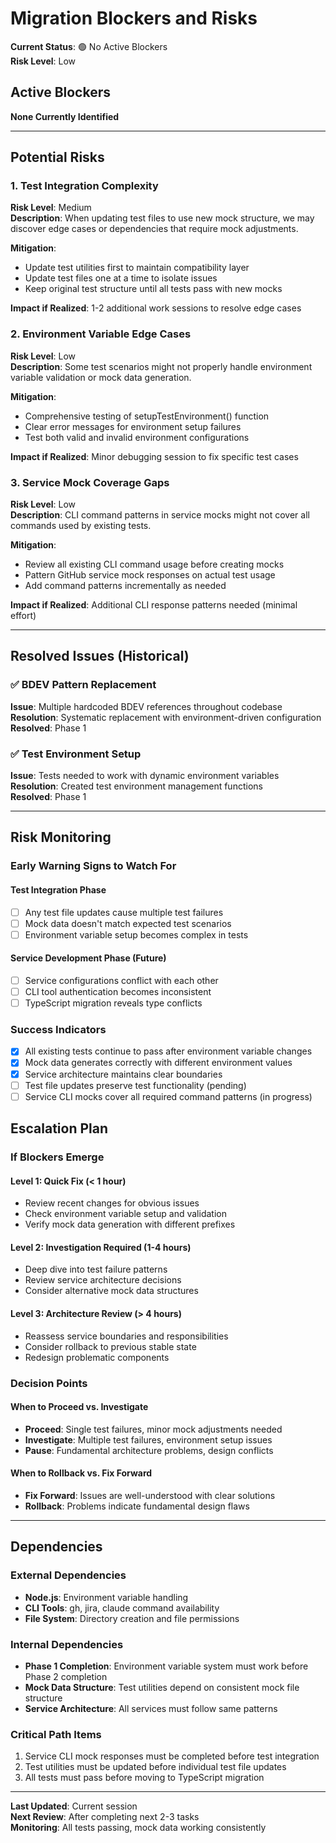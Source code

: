 # Migration Blockers and Risks

**Current Status**: 🟢 No Active Blockers  
**Risk Level**: Low  

## Active Blockers

**None Currently Identified**

---

## Potential Risks

### 1. Test Integration Complexity
**Risk Level**: Medium  
**Description**: When updating test files to use new mock structure, we may discover edge cases or dependencies that require mock adjustments.

**Mitigation**:
- Update test utilities first to maintain compatibility layer
- Update test files one at a time to isolate issues
- Keep original test structure until all tests pass with new mocks

**Impact if Realized**: 1-2 additional work sessions to resolve edge cases

### 2. Environment Variable Edge Cases
**Risk Level**: Low  
**Description**: Some test scenarios might not properly handle environment variable validation or mock data generation.

**Mitigation**:
- Comprehensive testing of setupTestEnvironment() function
- Clear error messages for environment setup failures
- Test both valid and invalid environment configurations

**Impact if Realized**: Minor debugging session to fix specific test cases

### 3. Service Mock Coverage Gaps
**Risk Level**: Low  
**Description**: CLI command patterns in service mocks might not cover all commands used by existing tests.

**Mitigation**:
- Review all existing CLI command usage before creating mocks
- Pattern GitHub service mock responses on actual test usage
- Add command patterns incrementally as needed

**Impact if Realized**: Additional CLI response patterns needed (minimal effort)

---

## Resolved Issues (Historical)

### ✅ BDEV Pattern Replacement
**Issue**: Multiple hardcoded BDEV references throughout codebase  
**Resolution**: Systematic replacement with environment-driven configuration  
**Resolved**: Phase 1  

### ✅ Test Environment Setup  
**Issue**: Tests needed to work with dynamic environment variables  
**Resolution**: Created test environment management functions  
**Resolved**: Phase 1  

---

## Risk Monitoring

### Early Warning Signs to Watch For

#### Test Integration Phase
- [ ] Any test file updates cause multiple test failures
- [ ] Mock data doesn't match expected test scenarios  
- [ ] Environment variable setup becomes complex in tests

#### Service Development Phase (Future)
- [ ] Service configurations conflict with each other
- [ ] CLI tool authentication becomes inconsistent
- [ ] TypeScript migration reveals type conflicts

### Success Indicators
- [x] All existing tests continue to pass after environment variable changes
- [x] Mock data generates correctly with different environment values
- [x] Service architecture maintains clear boundaries
- [ ] Test file updates preserve test functionality (pending)
- [ ] Service CLI mocks cover all required command patterns (in progress)

## Escalation Plan

### If Blockers Emerge

#### Level 1: Quick Fix (< 1 hour)
- Review recent changes for obvious issues
- Check environment variable setup and validation
- Verify mock data generation with different prefixes

#### Level 2: Investigation Required (1-4 hours)  
- Deep dive into test failure patterns
- Review service architecture decisions
- Consider alternative mock data structures

#### Level 3: Architecture Review (> 4 hours)
- Reassess service boundaries and responsibilities
- Consider rollback to previous stable state
- Redesign problematic components

### Decision Points

#### When to Proceed vs. Investigate
- **Proceed**: Single test failures, minor mock adjustments needed
- **Investigate**: Multiple test failures, environment setup issues
- **Pause**: Fundamental architecture problems, design conflicts

#### When to Rollback vs. Fix Forward
- **Fix Forward**: Issues are well-understood with clear solutions
- **Rollback**: Problems indicate fundamental design flaws

---

## Dependencies

### External Dependencies
- **Node.js**: Environment variable handling
- **CLI Tools**: gh, jira, claude command availability
- **File System**: Directory creation and file permissions

### Internal Dependencies
- **Phase 1 Completion**: Environment variable system must work before Phase 2 completion
- **Mock Data Structure**: Test utilities depend on consistent mock file structure
- **Service Architecture**: All services must follow same patterns

### Critical Path Items
1. Service CLI mock responses must be completed before test integration
2. Test utilities must be updated before individual test file updates
3. All tests must pass before moving to TypeScript migration

---
**Last Updated**: Current session  
**Next Review**: After completing next 2-3 tasks  
**Monitoring**: All tests passing, mock data working consistently